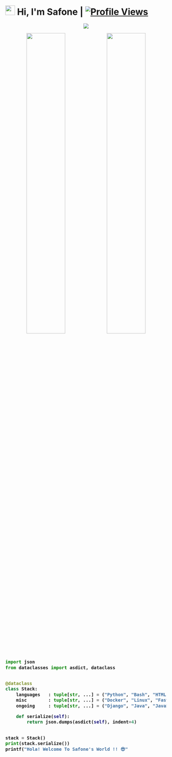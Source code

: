 # <img src="https://raw.githubusercontent.com/MartinHeinz/MartinHeinz/master/wave.gif" width="30px"> Hi, I'm Safone | [![Profile Views](https://gpvc.arturio.dev/dcowner)](https://github.com/AsmSafone)

<p align="center">
  <a href="https://t.me/DisneyCinemas"><img src="https://telegra.ph/file/82a3f2e0f6e6c96d3c3ce.mp4"></a>
    </p>
<p align="center">
    <img
        width="49%"
        src="https://github-readme-stats.vercel.app/api?username=dcowner&count_private=true&include_all_commits=true&show_icons=true&theme=tokyonight&custom_title=GitHub+Stats"
    />
    <img
        width="49%"
        src="https://github-readme-streak-stats.herokuapp.com?user=dcowner&theme=tokyonight"
    />
</p>

<h3>
    
```python
​
import json
from dataclasses import asdict, dataclass


@dataclass
class Stack:
    languages   : tuple[str, ...] = ("Python", "Bash", "HTML", "CSS")
    misc        : tuple[str, ...] = ("Docker", "Linux", "FastAPI")
    ongoing     : tuple[str, ...] = ("Django", "Java", "JavaScript")

    def serialize(self):
        return json.dumps(asdict(self), indent=4)


stack = Stack()
print(stack.serialize())
printf("Hola! Welcome To Safone's World !! 😎"
​

```
</h3>

